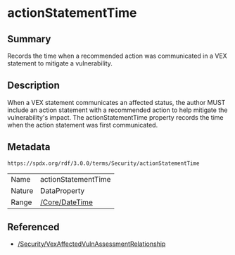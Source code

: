 <!-- Automatically generated by spec-parser v2.3.0 on 2024-07-29T18:25:30.305944+00:00 -->
<!-- SPDX-License-Identifier: Community-Spec-1.0 -->

# actionStatementTime

## Summary

Records the time when a recommended action was communicated in a VEX statement
to mitigate a vulnerability.


## Description

When a VEX statement communicates an affected status, the author MUST
include an action statement with a recommended action to help mitigate the
vulnerability's impact. The actionStatementTime property records the time
when the action statement was first communicated.


## Metadata

`https://spdx.org/rdf/3.0.0/terms/Security/actionStatementTime`


| | |
|---|---|
| Name | actionStatementTime |
| Nature | DataProperty |
| Range | [/Core/DateTime](../../Core/Datatypes/DateTime.md) |




## Referenced

- [/Security/VexAffectedVulnAssessmentRelationship](../../Security/Classes/VexAffectedVulnAssessmentRelationship.md)

